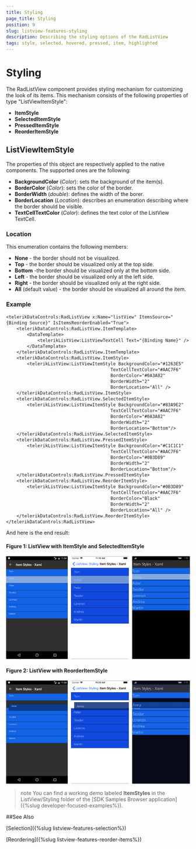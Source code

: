 ```yaml
---
title: Styling
page_title: Styling
position: 9
slug: listview-features-styling
description: Describing the styling options of the RadListView
tags: style, selected, hovered, pressed, item, highlighted
---
```


# Styling

The RadListView component provides styling mechanism for customizing the look of its items. This mechanism consists of the following properties of type "ListViewItemStyle":

* **ItemStyle**
* **SelectedItemStyle**
* **PressedItemStyle**
* **ReorderItemStyle**

## ListViewItemStyle

The properties of this object are respectively applied to the native components. The supported ones are the following:

* **BackgroundColor** (*Color*): sets the background of the item(s).
* **BorderColor** (*Color*): sets the color of the border.
* **BorderWidth** (*double*): defines the width of the borer.
* **BorderLocation** (*Location*): describes an enumeration describing where the border should be visible.
* **TextCellTextColor** (*Color*): defines the text color of the ListView TextCell.


### Location

This enumeration contains the following members:

- **None** - the border should not be visualized.
- **Top** - the border should be visualized only at the top side.
- **Bottom** -the border should be visualized only at the bottom side.
- **Left** - the border should be visualized only at the left side.
- **Right** - the border should be visualized only at the right side.
- **All** (default value) - the border should be visualized all around the item.

### Example

	<telerikDataControls:RadListView x:Name="listView" ItemsSource="{Binding Source}" IsItemsReorderEnabled="True">
		<telerikDataControls:RadListView.ItemTemplate>
			<DataTemplate>
				<telerikListView:ListViewTextCell Text="{Binding Name}" />
			</DataTemplate>
		</telerikDataControls:RadListView.ItemTemplate>
		<telerikDataControls:RadListView.ItemStyle>
			<telerikListView:ListViewItemStyle BackgroundColor="#1263E5"
											TextCellTextColor="#AAC7F6"
											BorderColor="#0A3A82"                                                
											BorderWidth="2"
											BorderLocation="All" />
		</telerikDataControls:RadListView.ItemStyle>
		<telerikDataControls:RadListView.SelectedItemStyle>
			<telerikListView:ListViewItemStyle BackgroundColor="#83A9E2"
											TextCellTextColor="#AAC7F6"
											BorderColor="#0A3A82"
											BorderWidth="2" 
											BorderLocation="Bottom"/>
		</telerikDataControls:RadListView.SelectedItemStyle>
		<telerikDataControls:RadListView.PressedItemStyle>
			<telerikListView:ListViewItemStyle BackgroundColor="#C1C1C1" 
											TextCellTextColor="#AAC7F6"
											BorderColor="#0B3D89" 
											BorderWidth="2" 
											BorderLocation="Bottom"/>
		</telerikDataControls:RadListView.PressedItemStyle>
		<telerikDataControls:RadListView.ReorderItemStyle>
			<telerikListView:ListViewItemStyle BackgroundColor="#0B3D89"
											TextCellTextColor="#AAC7F6"
											BorderColor="Black"
											BorderWidth="2"
											BorderLocation="All" />
		</telerikDataControls:RadListView.ReorderItemStyle>
	</telerikDataControls:RadListView>

And here is the end result:

#### Figure 1: ListView with ItemStyle and SelectedItemStyle
![](images/listview_features_itemstyle.png)

#### Figure 2: ListView with ReorderItemStyle
![](images/listview_features_reorderItemstyle.png)

>note You can find a working demo labeled **ItemStyles** in the ListView/Styling folder of the [SDK Samples Browser application]({%slug developer-focused-examples%}). 

##See Also

[Selection]({%slug listview-features-selection%})

[Reordering]({%slug listview-features-reorder-items%})